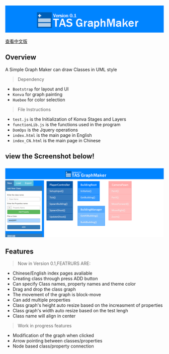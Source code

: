 ![TASGM_Banner](TASGM_Banner.png)

[查看中文版](README_CN.md)

## Overview
A Simple Graph Maker can draw Classes in UML style

> Dependency

+ `Bootstrap` for layout and UI
+ `Konva` for graph painting
+ `Huebee` for color selection

> File Instructions

+ `test.js` is the Initialization of Konva Stages and Layers
+ `functionLib.js` is the functions used in the program
+ `DomOps` is the Jquery operations 
+ `index.html` is the main page in English
+ `index_CN.html` is the main page in Chinese

## view the Screenshot below!
![index](indexEN.png)

## Features
> Now in Version 0.1,FEATRURS ARE:

+ Chinese/English index pages avaliable
+ Creating class through press ADD button
+ Can specify Class names, property names and theme color
+ Drag and drop the class graph
+ The movement of the graph is block-move
+ Can add multiple properties 
+ Class graph's height auto resize based on the increasment of properties
+ Class graph's width auto resize based on the test lengh
+ Class name will align in center

> Work in progress features

+ Modification of the graph when clicked
+ Arrow pointing between classes/properties
+ Node based class/property connection

